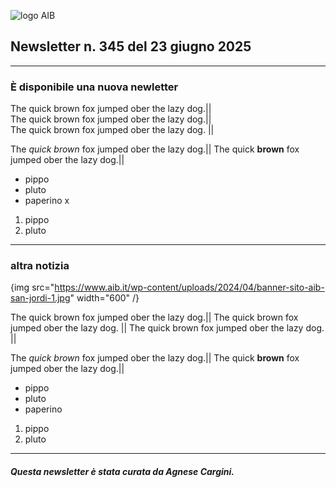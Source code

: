 ![logo AIB](https://gbergamin.github.io/news/logo.png)


## Newsletter n. 345 del 23 giugno 2025

---

### È disponibile una nuova newletter
The quick brown fox jumped ober the lazy dog.||   
The quick brown fox jumped ober the lazy dog.||  
The quick brown fox jumped ober the lazy dog. ||

The *quick brown* fox jumped ober the lazy dog.||
The quick **brown** fox jumped ober the lazy dog.||
* pippo
* pluto
* paperino
x
1. pippo
2. pluto



---
### altra notizia

{img src="https://www.aib.it/wp-content/uploads/2024/04/banner-sito-aib-san-jordi-1.jpg" width="600" /}

The quick brown fox jumped ober the lazy dog.|| 
The quick brown fox jumped ober the lazy dog. ||
The quick brown fox jumped ober the lazy dog. ||

The *quick brown* fox jumped ober the lazy dog.||
The quick **brown** fox jumped ober the lazy dog.||
* pippo
* pluto
* paperino

1. pippo
2. pluto


---
##### Questa newsletter è stata curata da Agnese Cargini.


